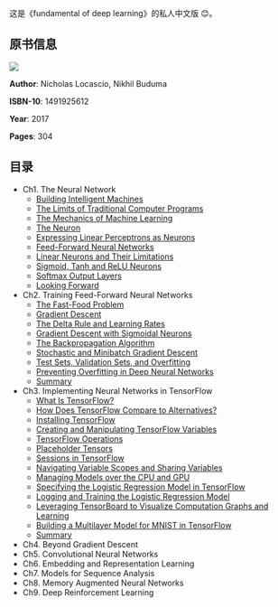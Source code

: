 这是《fundamental of deep learning》的私人中文版 :blush:。

## 原书信息
![](https://github.com/lucasbyAI/Fundamental_of_Deep_Learning_ZH/blob/master/images_folder/cover.jpg)

**Author**: Nicholas Locascio, Nikhil Buduma

**ISBN-10**: 1491925612

**Year**: 2017

**Pages**: 304

## 目录
- Ch1. The Neural Network
    - [Building Intelligent Machines](https://github.com/lucasbyAI/Fundamental_of_Deep_Learning_ZH/blob/master/Ch1/1.Building%20Intelligent%20Machines.md)
    - [The Limits of Traditional Computer Programs](https://github.com/lucasbyAI/Fundamental_of_Deep_Learning_ZH/blob/master/Ch1/2.The%20Limits%20of%20Traditional%20Computer%20Programs.md)
    - [The Mechanics of Machine Learning](https://github.com/lucasbyAI/Fundamental_of_Deep_Learning_ZH/blob/master/Ch1/3.The%20Mechanics%20of%20Machine%20Learning.md)
    - [The Neuron](https://github.com/lucasbyAI/Fundamental_of_Deep_Learning_ZH/blob/master/Ch1/4.The%20Neuron.md)
    - [Expressing Linear Perceptrons as Neurons](https://github.com/lucasbyAI/Fundamental_of_Deep_Learning_ZH/blob/master/Ch1/5.Expressing%20Linear%20Perceptrons%20as%20Neurons.md)
    - [Feed-Forward Neural Networks](https://github.com/lucasbyAI/Fundamental_of_Deep_Learning_ZH/blob/master/Ch1/6.Feed-Forward%20Neural%20Networks.md)
    - [Linear Neurons and Their Limitations](https://github.com/lucasbyAI/Fundamental_of_Deep_Learning_ZH/blob/master/Ch1/7.Linear%20Neurons%20and%20Their%20Limitations.md)
    - [Sigmoid, Tanh and ReLU Neurons](https://github.com/lucasbyAI/Fundamental_of_Deep_Learning_ZH/blob/master/Ch1/8.Sigmoid%2C%20Tanh%20and%20ReLU%20Neurons.md)
    - [Softmax Output Layers](https://github.com/lucasbyAI/Fundamental_of_Deep_Learning_ZH/blob/master/Ch1/9.Softmax%20Output%20Layers.md)
    - [Looking Forward](https://github.com/lucasbyAI/Fundamental_of_Deep_Learning_ZH/blob/master/Ch1/10.Looking%20Forward.md)
- Ch2. Training Feed-Forward Neural Networks
    - [The Fast-Food Problem](https://github.com/lucasbyAI/Fundamental_of_Deep_Learning_ZH/blob/master/Ch2/1.The%20Fast-Food%20Problem.md)
    - [Gradient Descent](https://github.com/lucasbyAI/Fundamental_of_Deep_Learning_ZH/blob/master/Ch2/2.Gradient%20Descent.md)
    - [The Delta Rule and Learning Rates](https://github.com/lucasbyAI/Fundamental_of_Deep_Learning_ZH/blob/master/Ch2/3.The%20Delta%20Rule%20and%20Learning%20Rates.md)
    - [Gradient Descent with Sigmoidal Neurons](https://github.com/lucasbyAI/Fundamental_of_Deep_Learning_ZH/blob/master/Ch2/4.Gradient%20Descent%20with%20Sigmoidal%20Neurons.md)
    - [The Backpropagation Algorithm](https://github.com/lucasbyAI/Fundamental_of_Deep_Learning_ZH/blob/master/Ch2/5.The%20Backpropagation%20Algorithm.md)
    - [Stochastic and Minibatch Gradient Descent](https://github.com/lucasbyAI/Fundamental_of_Deep_Learning_ZH/blob/master/Ch2/6.Stochastic%20and%20Minibatch%20Gradient%20Descent.md)
    - [Test Sets, Validation Sets, and Overfitting](https://github.com/lucasbyAI/Fundamental_of_Deep_Learning_ZH/blob/master/Ch2/7.Test%20Sets%2C%20Validation%20Sets%2C%20and%20Overfitting.md)
    - [Preventing Overfitting in Deep Neural Networks](https://github.com/lucasbyAI/Fundamental_of_Deep_Learning_ZH/blob/master/Ch2/8.Preventing%20Overfitting%20in%20Deep%20Neural%20Networks.md)
    - [Summary](https://github.com/lucasbyAI/Fundamental_of_Deep_Learning_ZH/blob/master/Ch2/9.Summary.md)
 - Ch3. Implementing Neural Networks in TensorFlow
   - [What Is TensorFlow?]()
   - [How Does TensorFlow Compare to Alternatives?]()
   - [Installing TensorFlow]()
   - [Creating and Manipulating TensorFlow Variables]()
   - [TensorFlow Operations]()
   - [Placeholder Tensors]()
   - [Sessions in TensorFlow]()
   - [Navigating Variable Scopes and Sharing Variables]()
   - [Managing Models over the CPU and GPU]()
   - [Specifying the Logistic Regression Model in TensorFlow]()
   - [Logging and Training the Logistic Regression Model]()
   - [Leveraging TensorBoard to Visualize Computation Graphs and Learning]()
   - [Building a Multilayer Model for MNIST in TensorFlow]()
   - [Summary]()
 - Ch4. Beyond Gradient Descent
 - Ch5. Convolutional Neural Networks
 - Ch6. Embedding and Representation Learning
 - Ch7. Models for Sequence Analysis
 - Ch8. Memory Augmented Neural Networks
 - Ch9. Deep Reinforcement Learning
